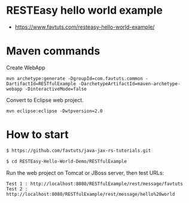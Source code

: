 # RESTEasy hello world example

* https://www.favtuts.com/resteasy-hello-world-example/

# Maven commands

Create WebApp
```
mvn archetype:generate -DgroupId=com.favtuts.common -DartifactId=RESTfulExample -DarchetypeArtifactId=maven-archetype-webapp -DinteractiveMode=false
```

Convert to Eclipse web project.
```
mvn eclipse:eclipse -Dwtpversion=2.0
```

# How to start

```bash
$ https://github.com/favtuts/java-jax-rs-tutorials.git

$ cd RESTEasy-Hello-World-Demo/RESTfulExample
```

Run the web project on Tomcat or JBoss server, then test URLs:
```
Test 1 : http://localhost:8080/RESTfulExample/rest/message/favtuts
Test 2 : http://localhost:8080/RESTfulExample/rest/message/hello%20world
```